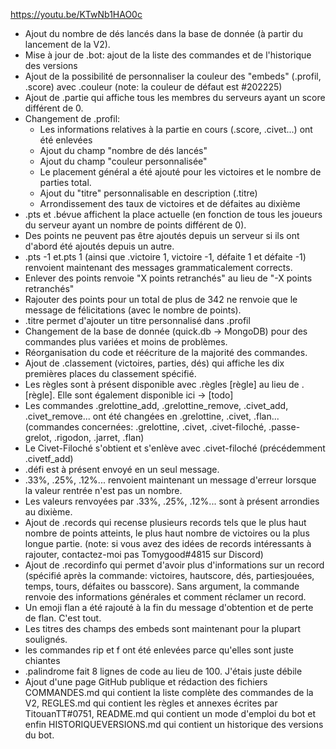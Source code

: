 https://youtu.be/KTwNb1HAO0c

- Ajout du nombre de dés lancés dans la base de donnée (à partir du lancement de la V2).
- Mise à jour de .bot: ajout de la liste des commandes et de l'historique des versions
- Ajout de la possibilité de personnaliser la couleur des "embeds" (.profil, .score) avec .couleur (note: la couleur de défaut est #202225)
- Ajout de .partie qui affiche tous les membres du serveurs ayant un score différent de 0.
- Changement de .profil: 
	- Les informations relatives à la partie en cours (.score, .civet...) ont été enlevées
	- Ajout du champ "nombre de dés lancés"
	- Ajout du champ "couleur personnalisée"
	- Le placement général a été ajouté pour les victoires et le nombre de parties total.
	- Ajout du "titre" personnalisable en description (.titre)
	- Arrondissement des taux de victoires et de défaites au dixième
- .pts et .bévue affichent la place actuelle (en fonction de tous les joueurs du serveur ayant un nombre de points différent de 0).
- Des points ne peuvent pas être ajoutés depuis un serveur si ils ont d'abord été ajoutés depuis un autre.
- .pts -1 et.pts 1 (ainsi que .victoire 1, victoire -1, défaite 1 et défaite -1) renvoient maintenant des messages grammaticalement corrects.
- Enlever des points renvoie "X points retranchés" au lieu de "-X points retranchés"
- Rajouter des points pour un total de plus de 342 ne renvoie que le message de félicitations (avec le nombre de points). 
- .titre permet d'ajouter un titre personnalisé dans .profil
- Changement de la base de donnée (quick.db -> MongoDB) pour des commandes plus variées et moins de problèmes.
- Réorganisation du code et réécriture de la majorité des commandes.
- Ajout de .classement (victoires, parties, dés) qui affiche les dix premières places du classement spécifié.
- Les règles sont à présent disponible avec .règles [règle] au lieu de .[règle]. Elle sont également disponible ici -> [todo]
- Les commandes .grelottine_add, .grelottine_remove, .civet_add, .civet_remove... ont été changées en .grelottine, .civet, .flan... (commandes concernées: .grelottine, .civet, .civet-filoché, .passe-grelot, .rigodon, .jarret, .flan)
- Le Civet-Filoché s'obtient et s'enlève avec .civet-filoché (précédemment .civetf_add)
- .défi est à présent envoyé en un seul message.
- .33%, .25%, .12%... renvoient maintenant un message d'erreur lorsque la valeur rentrée n'est pas un nombre.
- Les valeurs renvoyées par .33%, .25%, .12%... sont à présent arrondies au dixième.
- Ajout de .records qui recense plusieurs records tels que le plus haut nombre de points atteints, le plus haut nombre de victoires ou la plus longue partie. (note: si vous avez des idées de records intéressants à rajouter, contactez-moi pas Tomygood#4815 sur Discord)
- Ajout de .recordinfo qui permet d'avoir plus d'informations sur un record (spécifié après la commande: victoires, hautscore, dés, partiesjouées, temps, tours, défaites ou basscore). Sans argument, la commande renvoie des informations générales et comment réclamer un record.
- Un emoji flan a été rajouté à la fin du message d'obtention et de perte de flan. C'est tout.
- Les titres des champs des embeds sont maintenant pour la plupart soulignés.
- les commandes rip et f ont été enlevées parce qu'elles sont juste chiantes
- .palindrome fait 8 lignes de code au lieu de 100. J'étais juste débile
- Ajout d'une page GitHub publique et rédaction des fichiers COMMANDES.md qui contient la liste complète des commandes de la V2, REGLES.md qui contient les règles et annexes écrites par TitouanTT#0751, README.md qui contient un mode d'emploi du bot et enfin HISTORIQUEVERSIONS.md qui contient un historique des versions du bot.
